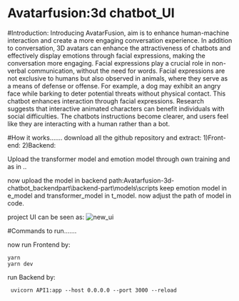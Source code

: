 # Avatarfusion:3d chatbot_UI
#Introduction:
Introducing AvatarFusion,  aim is to enhance human-machine interaction and create a more engaging conversation experience. In addition to conversation, 3D avatars can enhance the attractiveness of
chatbots and effectively display emotions through facial expressions, making the
conversation more engaging. Facial expressions play a crucial role in non-verbal
communication,
without the need for words. Facial expressions are not exclusive to humans but also
observed in animals, where they serve as a means of defense or offense. For example, a
dog may exhibit an angry face while barking to deter potential threats without physical
contact. This chatbot enhances interaction through facial expressions. Research suggests
that interactive animated characters can benefit individuals with social difficulties. The
chatbots instructions become clearer, and users feel like they are interacting with a human rather than a bot.



#How it works.......
download all the github repository and extract:
1)Front-end:
2)Backend:

Upload the transformer model and emotion model through own training and as in ..

now upload the model in backend path:Avatarfusion-3d-chatbot_backendpart\backend-part\models\scripts
keep emotion model in e_model and transformer_model in t_model.
now adjust the path of model in code.

project UI can be seen as:
![new_ui](https://github.com/rahulkc12/Avatarfusion-3d-chatbot_UI/assets/33522117/1e4c0e0e-bbc4-46e7-82dd-cfecacf2a8bf)


#Commands to run.......

now run Frontend by:
```
yarn
yarn dev
```
run Backend by:
```
 uvicorn API1:app --host 0.0.0.0 --port 3000 --reload
```
